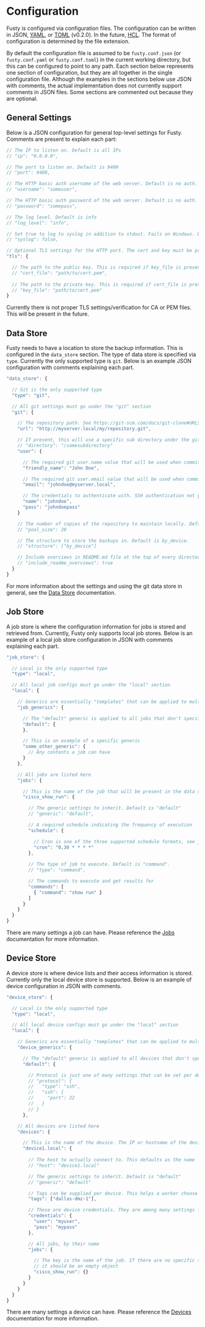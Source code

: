 # Configuration

Fusty is configured via configuration files. The configuration can be written in JSON, [YAML](http://yaml.org/), or
[TOML](https://github.com/toml-lang/toml) (v0.2.0). In the future, [HCL](https://github.com/hashicorp/hcl). The format
of configuration is determined by the file extension. 

By default the configuration file is assumed to be `fusty.conf.json` (or `fusty.conf.yaml` or `fusty.conf.toml`) in the
current working directory, but this can be configured to point to any path. Each section below represents one section of
configuration, but they are all together in the single configuration file. Although the examples in the sections below
use JSON with comments, the actual implementation does not currently support comments in JSON files. Some sections are
commented out because they are optional.

## General Settings

Below is a JSON configuration for general top-level settings for Fusty. Comments are present to explain each part:

```js
// The IP to listen on. Default is all IPs
// "ip": "0.0.0.0",

// The port to listen on. Default is 9400
// "port": 9400,

// The HTTP basic auth username of the web server. Default is no auth. Must be present with password.
// "username": "someuser",

// The HTTP basic auth password of the web server. Default is no auth. Must be present with username.
// "password": "somepass",

// The log level. Default is info
// "log_level": "info",

// Set true to log to syslog in addition to stdout. Fails on Windows. Default is false
// "syslog": false,

// Optional TLS settings for the HTTP port. The cert and key must be present to listen over TLS.
"tls": {

  // The path to the public key. This is required if key_file is present
  // "cert_file": "path/to/cert.pem",
  
  // The path to the private key. This is required if cert_file is present
  // "key_file": "path/to/cert.pem"
}
```

Currently there is not proper TLS settings/verification for CA or PEM files. This will be present in the future.

## Data Store

Fusty needs to have a location to store the backup information. This is configured in the `data_store` section. The type
of data store is specified via `type`. Currently the only supported type is `git`. Below is an example JSON
configuration with comments explaining each part.

```js
"data_store": {

  // Git is the only supported type
  "type": "git",

  // All git settings must go under the "git" section
  "git": {

    // The repository path. See https://git-scm.com/docs/git-clone#URLS
    "url": "http://myserver.local/my/repository.git",

    // If present, this will use a specific sub directory under the git repository to store the results
    // "directory": "/somesubdirectory"
    "user": {

      // The required git user.name value that will be used when committing
      "friendly_name": "John Doe",

      // The required git user.email value that will be used when committing
      "email": "johndoe@myserver.local",

      // The credentials to authenticate with. SSH authentication not yet supported
      "name": "johndoe",
      "pass": "johndoepass"
    }

    // The number of copies of the repository to maintain locally. Default is 20.
    // "pool_size": 20

    // The structure to store the backups in. Default is by_device.
    // "structure": ["by_device"]

    // Include overviews in README.md file at the top of every directory. Default is true.
    // "include_readme_overviews": true
  }
}
```

For more information about the settings and using the git data store in general, see the [Data Store](data.md)
documentation.

## Job Store

A job store is where the configuration information for jobs is stored and retrieved from. Currently, Fusty only supports
local job stores. Below is an example of a local job store configuration in JSON with comments explaining each part.

```js
"job_store": {

  // Local is the only supported type
  "type": "local",

  // All local job configs must go under the "local" section
  "local": {

    // Generics are essentially "templates" that can be applied to multiple/all jobs
    "job_generics": {

      // The "default" generic is applied to all jobs that don't specify their own generic
      "default": {
      },

      // This is an example of a specific generic
      "some_other_generic": {
        // Any contents a job can have
      }
    },

    // All jobs are listed here
    "jobs": {

      // This is the name of the job that will be present in the data store and is referenced from the device
      "cisco_show_run": {

        // The generic settings to inherit. Default is "default"
        // "generic": "default",

        // A required schedule indicating the frequency of execution
        "schedule": {

          // Cron is one of the three supported schedule formats, see jobs documentation for more
          "cron": "0,30 * * * *"
        },
        
        // The type of job to execute. Default is "command".
        // "type": "command",

        // The commands to execute and get results for
        "commands": [
          { "command": "show run" }
        ]
      }
    }
  }
}
```

There are many settings a job can have. Please reference the [Jobs](jobs.md) documentation for more information.

## Device Store

A device store is where device lists and their access information is stored. Currently only the local device store is
supported. Below is an example of device configuration in JSON with comments.

```js
"device_store": {

  // Local is the only supported type
  "type": "local",

  // All local device configs must go under the "local" section
  "local": {

    // Generics are essentially "templates" that can be applied to multiple/all devices
    "device_generics": {

      // The "default" generic is applied to all devices that don't specify their own generic
      "default": {

        // Protocol is just one of many settings that can be set per device. They are not all listed here
        // "protocol": {
        //   "type": "ssh",
        //   "ssh": {
        //     "port": 22
        //   }
        // }
      },

    // All devices are listed here
    "devices": {

      // This is the name of the device. The IP or hostname of the device that is used during connection is preferred.
      "device1.local": {
      
        // The host to actually connect to. This defaults as the name
        // "host": "device1.local"

        // The generic settings to inherit. Default is "default"
        // "generic": "default"

        // Tags can be supplied per device. This helps a worker choose what work to do
        "tags": ["dallas-dmz-1"],

        // These are device credentials. They are among many settings for devices...
        "credentials": {
          "user": "myuser",
          "pass": "mypass"
        },

        // All jobs, by their name
        "jobs": {

          // The key is the name of the job. If there are no specific settings needed by the job,
          // it should be an empty object
          "cisco_show_run": {}
        }
      }
    }
  }
}
```

There are many settings a device can have. Please reference the [Devices](devices.md) documentation for more
information.